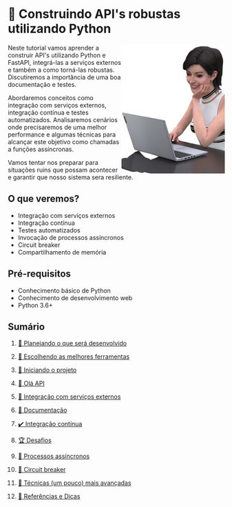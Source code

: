 # 🐂 Construindo API's robustas utilizando Python

<p align="center">
  <img style="float: right;" src="imgs/lu.png" alt="Lu do Magalu em um computador"/>
</p>

Neste tutorial vamos aprender a construir API's utilizando Python e FastAPI, integrá-las a serviços externos e também a como torná-las robustas. Discutiremos a importância de uma boa documentação e testes.

Abordaremos conceitos como integração com serviços externos, integração contínua e testes automatizados. Analisaremos cenários onde precisaremos de uma melhor performance e algumas técnicas para alcançar este objetivo como chamadas a funções assíncronas.

Vamos tentar nos preparar para situações ruins que possam acontecer e garantir que nosso sistema sera resiliente.

## O que veremos?

- Integração com serviços externos
- Integração contínua
- Testes automatizados
- Invocação de processos assíncronos
- Circuit breaker
- Compartilhamento de memória

## Pré-requisitos

- Conhecimento básico de Python
- Conhecimento de desenvolvimento web
- Python 3.6+

## Sumário

1. [💭 Planejando o que será desenvolvido](planejando.md)

1. [🧰 Escolhendo as melhores ferramentas](ferramentas.md)

1. [📐 Iniciando o projeto](projeto.md)

1. [👋 Olá API](ola_api.md)

1. [🤝 Integração com serviços externos](externos.md)

1. [📜 Documentação](docs.md)

1. [✔️ Integração contínua](continua.md)

1. [🏆 Desafios](desafios.md)

1. [🐆 Processos assíncronos](assincrono.md)

1. [🔌 Circuit breaker](breaker.md)

1. [🦸 Técnicas (um pouco) mais avançadas](avancadas.md)

1. [📑 Referências e Dicas](referencias.md)
